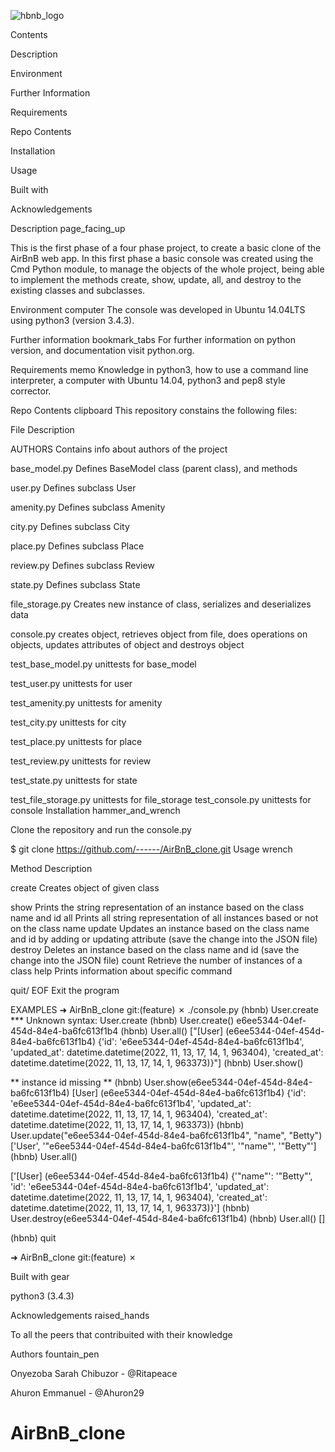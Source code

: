 ![hbnb_logo](https://user-images.githubusercontent.com/99409347/183261652-1bdb8fd9-f792-440c-8954-f5c576f8dc88.png)


Contents

Description

Environment

Further Information

Requirements

Repo Contents

Installation

Usage

Built with

Acknowledgements

Description page_facing_up

This is the first phase of a four phase project, to create a basic clone of the AirBnB web app. In this first phase a basic console was created using the Cmd Python module, to manage the objects of the whole project, being able to implement the methods create, show, update, all, and destroy to the existing classes and subclasses.

Environment computer
The console was developed in Ubuntu 14.04LTS using python3 (version 3.4.3).

Further information bookmark_tabs
For further information on python version, and documentation visit python.org.

Requirements memo
Knowledge in python3, how to use a command line interpreter, a computer with Ubuntu 14.04, python3 and pep8 style corrector.

Repo Contents clipboard
This repository constains the following files:

File	Description

AUTHORS   Contains info about authors of the project

base_model.py	Defines BaseModel class (parent class), and methods

user.py	Defines subclass User

amenity.py	Defines subclass Amenity

city.py	Defines subclass City

place.py	Defines subclass Place

review.py	Defines subclass Review

state.py	Defines subclass State

file_storage.py	Creates new instance of class, serializes and deserializes data

console.py	creates object, retrieves object from file, does operations on objects, updates attributes of object and destroys object

test_base_model.py	unittests for base_model

test_user.py	unittests for user

test_amenity.py	unittests for amenity

test_city.py	unittests for city

test_place.py	unittests for place

test_review.py	unittests for review

test_state.py	unittests for state

test_file_storage.py	unittests for file_storage
test_console.py	unittests for console
Installation hammer_and_wrench

Clone the repository and run the console.py

$ git clone https://github.com/------/AirBnB_clone.git
Usage wrench

Method	Description

create	Creates object of given class

show	Prints the string representation of an instance based on the class name and id
all	Prints all string representation of all instances based or not on the class name
update	Updates an instance based on the class name and id by adding or updating attribute (save the change into the JSON file)
destroy	Deletes an instance based on the class name and id (save the change into the JSON file)
count	Retrieve the number of instances of a class
help	Prints information about specific command

quit/ EOF	Exit the program

EXAMPLES
➜  AirBnB_clone git:(feature) ✗ ./console.py
(hbnb) User.create
*** Unknown syntax: User.create
(hbnb) User.create()
e6ee5344-04ef-454d-84e4-ba6fc613f1b4
(hbnb) User.all()
["[User] (e6ee5344-04ef-454d-84e4-ba6fc613f1b4) {'id': 'e6ee5344-04ef-454d-84e4-ba6fc613f1b4', 'updated_at': datetime.datetime(2022, 11, 13, 17, 14, 1, 963404), 'created_at': datetime.datetime(2022, 11, 13, 17, 14, 1, 963373)}"]
(hbnb) User.show()

** instance id missing **
(hbnb) User.show(e6ee5344-04ef-454d-84e4-ba6fc613f1b4)
[User] (e6ee5344-04ef-454d-84e4-ba6fc613f1b4) {'id': 'e6ee5344-04ef-454d-84e4-ba6fc613f1b4', 'updated_at': datetime.datetime(2022, 11, 13, 17, 14, 1, 963404), 'created_at': datetime.datetime(2022, 11, 13, 17, 14, 1, 963373)}
(hbnb) User.update("e6ee5344-04ef-454d-84e4-ba6fc613f1b4", "name", "Betty")
['User', '"e6ee5344-04ef-454d-84e4-ba6fc613f1b4"', '"name"', '"Betty"']
(hbnb) User.all()

['[User] (e6ee5344-04ef-454d-84e4-ba6fc613f1b4) {\'"name"\': \'"Betty"\', \'id\': \'e6ee5344-04ef-454d-84e4-ba6fc613f1b4\', \'updated_at\': datetime.datetime(2022, 11, 13, 17, 14, 1, 963404), \'created_at\': datetime.datetime(2022, 11, 13, 17, 14, 1, 963373)}']
(hbnb) User.destroy(e6ee5344-04ef-454d-84e4-ba6fc613f1b4)
(hbnb) User.all()
[]

(hbnb) quit

➜  AirBnB_clone git:(feature) ✗

Built with gear

python3 (3.4.3)


Acknowledgements raised_hands

To all the peers that contribuited with their knowledge

Authors fountain_pen

Onyezoba Sarah Chibuzor - @Ritapeace

Ahuron Emmanuel - @Ahuron29
# AirBnB_clone
